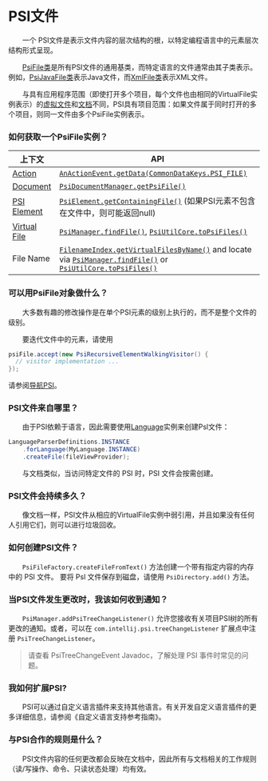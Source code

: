 # PSI文件

&emsp;&emsp;一个 PSI文件是表示文件内容的层次结构的根，以特定编程语言中的元素层次结构形式呈现。

&emsp;&emsp;[PsiFile类](https://github.com/JetBrains/intellij-community/blob/idea/231.8109.175/platform/core-api/src/com/intellij/psi/PsiFile.java)是所有PSI文件的通用基类，而特定语言的文件通常由其子类表示。例如，[PsiJavaFile类](https://github.com/JetBrains/intellij-community/blob/idea/231.8109.175/java/java-psi-api/src/com/intellij/psi/PsiJavaFile.java)表示Java文件，而[XmlFile类](https://github.com/JetBrains/intellij-community/blob/idea/231.8109.175/xml/xml-psi-api/src/com/intellij/psi/xml/XmlFile.java)表示XML文件。

&emsp;&emsp;与具有应用程序范围（即使打开多个项目，每个文件也由相同的VirtualFile实例表示）的[虚拟文件](https://plugins.jetbrains.com/docs/intellij/virtual-file.html)和[文档](https://plugins.jetbrains.com/docs/intellij/documents.html)不同，PSI具有项目范围：如果文件属于同时打开的多个项目，则同一文件由多个PsiFile实例表示。

### 如何获取一个PsiFile实例？

| 上下文                                                       | API                                                          |
| ------------------------------------------------------------ | ------------------------------------------------------------ |
| [Action](https://plugins.jetbrains.com/docs/intellij/basic-action-system.html) | [`AnActionEvent.getData(CommonDataKeys.PSI_FILE)`](https://github.com/JetBrains/intellij-community/tree/idea/231.8109.175/platform/editor-ui-api/src/com/intellij/openapi/actionSystem/AnActionEvent.java) |
| [Document](https://plugins.jetbrains.com/docs/intellij/documents.html) | [`PsiDocumentManager.getPsiFile()`](https://github.com/JetBrains/intellij-community/tree/idea/231.8109.175/platform/core-api/src/com/intellij/psi/PsiDocumentManager.java) |
| [PSI Element](https://plugins.jetbrains.com/docs/intellij/psi-elements.html) | [`PsiElement.getContainingFile()`](https://github.com/JetBrains/intellij-community/tree/idea/231.8109.175/platform/core-api/src/com/intellij/psi/PsiElement.java) (如果PSI元素不包含在文件中，则可能返回null) |
| [Virtual File](https://plugins.jetbrains.com/docs/intellij/virtual-file.html) | [`PsiManager.findFile()`](https://github.com/JetBrains/intellij-community/tree/idea/231.8109.175/platform/core-api/src/com/intellij/psi/PsiManager.java), [`PsiUtilCore.toPsiFiles()`](https://github.com/JetBrains/intellij-community/tree/idea/231.8109.175/platform/core-api/src/com/intellij/psi/util/PsiUtilCore.java) |
| File Name                                                    | [`FilenameIndex.getVirtualFilesByName()`](https://github.com/JetBrains/intellij-community/tree/idea/231.8109.175/platform/indexing-api/src/com/intellij/psi/search/FilenameIndex.java) and locate via [`PsiManager.findFile()`](https://github.com/JetBrains/intellij-community/tree/idea/231.8109.175/platform/core-api/src/com/intellij/psi/PsiManager.java) or [`PsiUtilCore.toPsiFiles()`](https://github.com/JetBrains/intellij-community/tree/idea/231.8109.175/platform/core-api/src/com/intellij/psi/util/PsiUtilCore.java) |

### 可以用PsiFile对象做什么？

&emsp;&emsp;大多数有趣的修改操作是在单个PSI元素的级别上执行的，而不是整个文件的级别。

&emsp;&emsp;要迭代文件中的元素，请使用

```java
psiFile.accept(new PsiRecursiveElementWalkingVisitor() {
  // visitor implementation ...
});
```

请参阅[导航PSI](https://plugins.jetbrains.com/docs/intellij/navigating-psi.html)。

### PSI文件来自哪里？

&emsp;&emsp;由于PSI依赖于语言，因此需要使用[Language](https://github.com/JetBrains/intellij-community/blob/idea/231.8109.175/platform/core-api/src/com/intellij/lang/Language.java)实例来创建Psl文件：

```java
LanguageParserDefinitions.INSTANCE
    .forLanguage(MyLanguage.INSTANCE)
    .createFile(fileViewProvider);
```

&emsp;&emsp;与文档类似，当访问特定文件的 PSI 时，PSI 文件会按需创建。

### PSI文件会持续多久？

&emsp;&emsp;像文档一样，PSI文件从相应的VirtualFile实例中弱引用，并且如果没有任何人引用它们，则可以进行垃圾回收。

### 如何创建PSl文件？

&emsp;&emsp;`PsiFileFactory.createFileFromText()` 方法创建一个带有指定内容的内存中的 PSl 文件。
要将 Psl 文件保存到磁盘，请使用 `PsiDirectory.add()` 方法。

### 当PSl文件发生更改时，我该如何收到通知？

&emsp;&emsp;`PsiManager.addPsiTreeChangeListener()` 允许您接收有关项目PSI树的所有更改的通知。或者，可以在 `com.intellij.psi.treeChangeListener` 扩展点中注册 `PsiTreeChangeListener`。

> 请查看 PsiTreeChangeEvent Javadoc，了解处理 PSI 事件时常见的问题。

### 我如何扩展PSI?

&emsp;&emsp;PSI可以通过自定义语言插件来支持其他语言。有关开发自定义语言插件的更多详细信息，请参阅《自定义语言支持参考指南》。

### 与PSI合作的规则是什么？

&emsp;&emsp;PSI文件内容的任何更改都会反映在文档中，因此所有与文档相关的工作规则（读/写操作、命令、只读状态处理）均有效。
